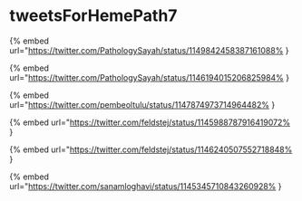 # tweetsForHemePath7

{% embed url="https://twitter.com/PathologySayah/status/1149842458387161088% }

{% embed url="https://twitter.com/PathologySayah/status/1146194015206825984% }

{% embed url="https://twitter.com/pembeoltulu/status/1147874973714964482% }

{% embed url="https://twitter.com/feldstej/status/1145988787916419072% }

{% embed url="https://twitter.com/feldstej/status/1146240507552718848% }

{% embed url="https://twitter.com/sanamloghavi/status/1145345710843260928% }

